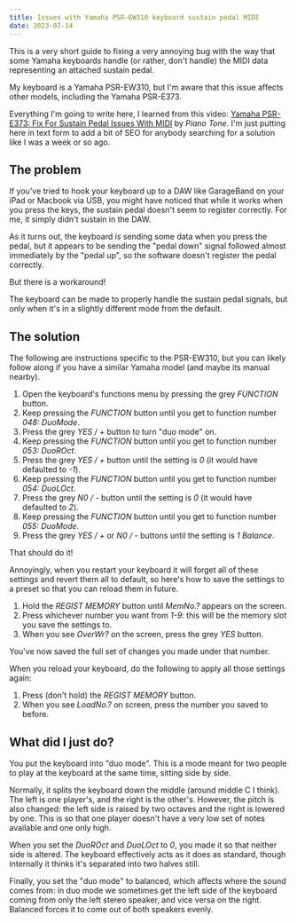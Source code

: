 ```yaml
---
title: Issues with Yamaha PSR-EW310 keyboard sustain pedal MIDI
date: 2023-07-14
---
```


This is a very short guide to fixing a very annoying bug with the way that some Yamaha keyboards handle (or rather, don't handle) the MIDI data representing an attached sustain pedal.

My keyboard is a Yamaha PSR-EW310, but I'm aware that this issue affects other models, including the Yamaha PSR-E373.

Everything I'm going to write here, I learned from this video: [Yamaha PSR-E373: Fix For Sustain Pedal Issues With MIDI](https://www.youtube.com/watch?v=OJA36845n_Q) by _Piano Tone_. I'm just putting here in text form to add a bit of SEO for anybody searching for a solution like I was a week or so ago.

## The problem

If you've tried to hook your keyboard up to a DAW like GarageBand on your iPad or Macbook via USB, you might have noticed that while it works when you press the keys, the sustain pedal doesn't seem to register correctly. For me, it simply didn't sustain in the DAW.

As it turns out, the keyboard _is_ sending some data when you press the pedal, but it appears to be sending the "pedal down" signal followed almost immediately by the "pedal up", so the software doesn't register the pedal correctly.

But there is a workaround!

The keyboard can be made to properly handle the sustain pedal signals, but only when it's in a slightly different mode from the default.

## The solution

The following are instructions specific to the PSR-EW310, but you can likely follow along if you have a similar Yamaha model (and maybe its manual nearby).

1. Open the keyboard's functions menu by pressing the grey _FUNCTION_ button.
2. Keep pressing the _FUNCTION_ button until you get to function number _048: DuoMode_.
3. Press the grey _YES / +_ button to turn "duo mode" on.
4. Keep pressing the _FUNCTION_ button until you get to function number _053: DuoROct_.
5. Press the grey _YES / +_ button until the setting is _0_ (it would have defaulted to _-1_).
6. Keep pressing the _FUNCTION_ button until you get to function number _054: DuoLOct_.
7. Press the grey _N0 / -_ button until the setting is _0_ (it would have defaulted to _2_).
8. Keep pressing the _FUNCTION_ button until you get to function number _055: DuoMode_.
9. Press the grey _YES / +_ or _N0 / -_ buttons until the setting is _1 Balance_.

That should do it!

Annoyingly, when you restart your keyboard it will forget all of these settings and revert them all to default, so here's how to save the settings to a preset so that you can reload them in future.

1. Hold the _REGIST MEMORY_ button until _MemNo.?_ appears on the screen.
2. Press whichever number you want from _1-9_: this will be the memory slot you save the settings to.
3. When you see _OverWr?_ on the screen, press the grey _YES_ button.

You've now saved the full set of changes you made under that number.

When you reload your keyboard, do the following to apply all those settings again:

1. Press (don't hold) the _REGIST MEMORY_ button.
2. When you see _LoadNo.?_ on screen, press the number you saved to before.

## What did I just do?

You put the keyboard into "duo mode". This is a mode meant for two people to play at the keyboard at the same time, sitting side by side.

Normally, it splits the keyboard down the middle (around middle C I think). The left is one player's, and the right is the other's. However, the pitch is also changed: the left side is raised by two octaves and the right is lowered by one. This is so that one player doesn't have a very low set of notes available and one only high.

When you set the _DuoROct_ and _DuoLOct_ to _0_, you made it so that neither side is altered. The keyboard effectively acts as it does as standard, though internally it thinks it's separated into two halves still.

Finally, you set the "duo mode" to balanced, which affects where the sound comes from: in duo mode we sometimes get the left side of the keyboard coming from only the left stereo speaker, and vice versa on the right. Balanced forces it to come out of both speakers evenly.
